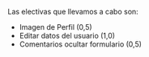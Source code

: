 Las electivas que llevamos a cabo son:
- Imagen de Perfil (0,5)
- Editar datos del usuario (1,0)
- Comentarios ocultar formulario (0,5)